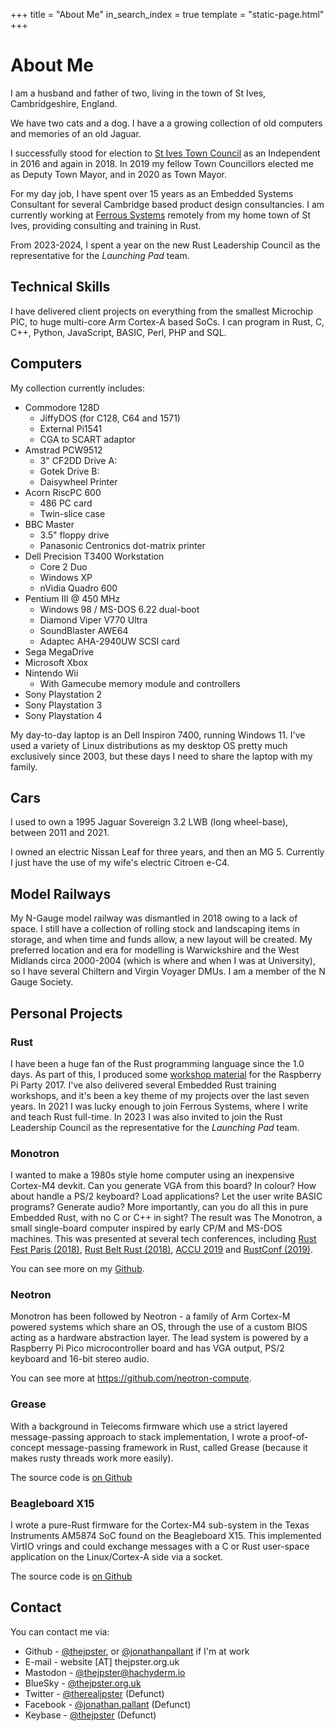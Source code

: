 +++
title = "About Me"
in_search_index = true
template = "static-page.html"
+++

# About Me

I am a husband and father of two, living in the town of St Ives, Cambridgeshire, England.

We have two cats and a dog. I have a a growing collection of old computers and memories of an old Jaguar.

I successfully stood for election to [St Ives Town Council](https://www.stivestowncouncil.gov.uk) as an Independent in 2016 and again in 2018. In 2019 my fellow Town Councillors elected me as Deputy Town Mayor, and in 2020 as Town Mayor.

For my day job, I have spent over 15 years as an Embedded Systems Consultant for several Cambridge based product design consultancies. I am currently working at [Ferrous Systems](https://ferrous-systems.com) remotely from my home town of St Ives, providing consulting and training in Rust.

From 2023-2024, I spent a year on the new Rust Leadership Council as the representative for the *Launching Pad* team.

## Technical Skills

I have delivered client projects on everything from the smallest Microchip PIC, to huge multi-core Arm Cortex-A based SoCs. I can program in Rust, C, C++, Python, JavaScript, BASIC, Perl, PHP and SQL.

## Computers

My collection currently includes:

* Commodore 128D
  * JiffyDOS (for C128, C64 and 1571)
  * External Pi1541
  * CGA to SCART adaptor
* Amstrad PCW9512
  * 3" CF2DD Drive A:
  * Gotek Drive B:
  * Daisywheel Printer
* Acorn RiscPC 600
  * 486 PC card
  * Twin-slice case
* BBC Master
  * 3.5" floppy drive
  * Panasonic Centronics dot-matrix printer
* Dell Precision T3400 Workstation
  * Core 2 Duo
  * Windows XP
  * nVidia Quadro 600
* Pentium III @ 450 MHz
  * Windows 98 / MS-DOS 6.22 dual-boot
  * Diamond Viper V770 Ultra
  * SoundBlaster AWE64
  * Adaptec AHA-2940UW SCSI card
* Sega MegaDrive
* Microsoft Xbox
* Nintendo Wii
  * With Gamecube memory module and controllers
* Sony Playstation 2
* Sony Playstation 3
* Sony Playstation 4

My day-to-day laptop is an Dell Inspiron 7400, running Windows 11. I've used a variety of Linux distributions as my desktop OS pretty much exclusively since 2003, but these days I need to share the laptop with my family.

## Cars

I used to own a 1995 Jaguar Sovereign 3.2 LWB (long wheel-base), between 2011 and 2021.

I owned an electric Nissan Leaf for three years, and then an MG 5. Currently I just have the use of my wife's electric Citroen e-C4.

## Model Railways

My N-Gauge model railway was dismantled in 2018 owing to a lack of space. I still have a collection of rolling stock and landscaping items in storage, and when time and funds allow, a new layout will be created. My preferred location and era for modelling is Warwickshire and the West Midlands circa 2000-2004 (which is where and when I was at University), so I have several Chiltern and Virgin Voyager DMUs. I am a member of the N Gauge Society.

## Personal Projects

### Rust

I have been a huge fan of the Rust programming language since the 1.0 days. As part of this, I produced some [workshop material](https://github.com/thejpster/pi-workshop-rs) for the Raspberry Pi Party 2017. I've also delivered several Embedded Rust training workshops, and it's been a key theme of my projects over the last seven years. In 2021 I was lucky enough to join Ferrous Systems, where I write and teach Rust full-time. In 2023 I was also invited to join the Rust Leadership Council as the representative for the *Launching Pad* team.

### Monotron

I wanted to make a 1980s style home computer using an inexpensive Cortex-M4 devkit. Can you generate VGA from this board? In colour? How about handle a PS/2 keyboard? Load applications? Let the user write BASIC programs? Generate audio? More importantly, can you do all this in pure Embedded Rust, with no C or C++ in sight? The result was The Monotron, a small single-board computer inspired by early CP/M and MS-DOS machines. This was presented at several tech conferences, including [Rust Fest Paris (2018)](https://www.youtube.com/watch?v=pTEYqpcQ6lg&t=2s), [Rust Belt Rust (2018)](https://www.youtube.com/watch?v=xBRFtlT5Pfs&t=33s), [ACCU 2019](https://www.youtube.com/watch?v=BmjqAhRtvHI) and [RustConf (2019)](https://www.youtube.com/watch?v=PXaSUiGgyEw).

You can see more on my [Github](https://github.com/thejpster/monotron).

### Neotron

Monotron has been followed by Neotron - a family of Arm Cortex-M powered systems which share an OS, through the use of a custom BIOS acting as a hardware abstraction layer. The lead system is powered by a Raspberry Pi Pico microcontroller board and has VGA output, PS/2 keyboard and 16-bit stereo audio.

You can see more at <https://github.com/neotron-compute>.

### Grease

With a background in Telecoms firmware which use a strict layered message-passing approach to stack implementation, I wrote a proof-of-concept message-passing framework in Rust, called Grease (because it makes rusty threads work more easily).

The source code is [on Github](https://github.com/thejpster/grease) 

### Beagleboard X15

I wrote a pure-Rust firmware for the Cortex-M4 sub-system in the Texas Instruments AM5874 SoC found on the Beagleboard X15. This implemented VirtIO vrings and could exchange messages with a C or Rust user-space application on the Linux/Cortex-A side via a socket.

The source code is [on Github](https://github.com/thejpster/rust-beagleboardx15-demo) 

## Contact

You can contact me via:

* Github - [@thejpster](https://github.com/thejpster), or [@jonathanpallant](https://github.com/jonathanpallant) if I'm at work
* E-mail - website [&#65;T] thejpster.org.uk
* Mastodon - [@thejpster@hachyderm.io](https://hachyderm.io/@thejpster)
* BlueSky - [@thejpster.org.uk](https://bsky.app/profile/thejpster.org.uk)
* Twitter - [@therealjpster](https://twitter.com/therealjpster) (Defunct)
* Facebook - [@jonathan.pallant](https://facebook.com/jonathan.pallant) (Defunct)
* Keybase - [@thejpster](https://keybase.io/thejpster) (Defunct)
